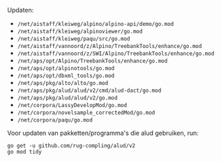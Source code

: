 Updaten:

- `/net/aistaff/kleiweg/alpino/alpino-api/demo/go.mod`
- `/net/aistaff/kleiweg/alpinoviewer/go.mod`
- `/net/aistaff/kleiweg/paqu/src/go.mod`
- `/net/aistaff/vannoord/z/Alpino/TreebankTools/enhance/go.mod`
- `/net/aistaff/vannoord/z/SWI/Alpino/TreebankTools/enhance/go.mod`
- `/net/aps/opt/Alpino/TreebankTools/enhance/go.mod`
- `/net/aps/opt/alpinotools/go.mod`
- `/net/aps/opt/dbxml_tools/go.mod`
- `/net/aps/pkg/alto/alto/go.mod`
- `/net/aps/pkg/alud/alud/v2/cmd/alud-dact/go.mod`
- `/net/aps/pkg/alud/alud/v2/go.mod`
- `/net/corpora/LassyDevelopMod/go.mod`
- `/net/corpora/novelsample_correctedMod/go.mod`
- `/net/corpora/paqu/go.mod`

Voor updaten van pakketten/programma's die alud gebruiken, run:

    go get -u github.com/rug-compling/alud/v2
    go mod tidy

